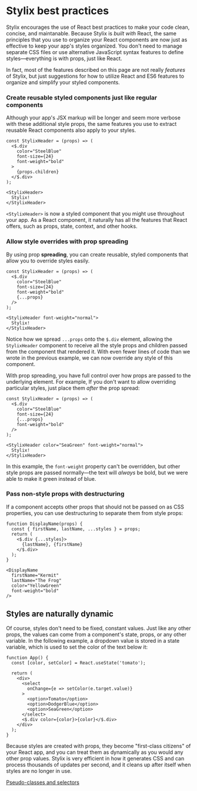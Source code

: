 # Stylix best practices

Stylix encourages the use of React best practices to make your code clean, concise, and maintanable. Because Stylix is *built with* React, the same principles that you use to organize your React components are now just as effective to keep your app's styles organized. You don't need to manage separate CSS files or use alternative JavaScript syntax features to define styles—everything is with props, just like React.

In fact, most of the features described on this page are not really *features* of Stylix, but just suggestions for how to utilize React and ES6 features to organize and simplify your styled components.

### Create reusable styled components just like regular components

Although your app's JSX markup will be longer and seem more verbose with these additional style props, the same features you use to extract reusable React components also apply to your styles.

```tsx-render
const StylixHeader = (props) => (
  <$.div 
    color="SteelBlue"
    font-size={24}
    font-weight="bold" 
  >
    {props.children}
  </$.div>
);

<StylixHeader>
  Stylix!
</StylixHeader>
```

`<StylixHeader>` is now a styled component that you might use throughout your app. As a React component, it naturally has all the features that React offers, such as props, state, context, and other hooks. 

### Allow style overrides with prop spreading

By using prop **spreading**, you can create reusable, styled components that allow you to override styles easily. 

```tsx-render
const StylixHeader = (props) => (
  <$.div 
    color="SteelBlue"
    font-size={24}
    font-weight="bold" 
    {...props}
  />
);

<StylixHeader font-weight="normal">
  Stylix!
</StylixHeader>
```

Notice how we spread `...props` onto the `$.div` element, allowing the `StylixHeader` component to receive all the style props and children passed from the component that rendered it. With even fewer lines of code than we wrote in the previous example, we can now override any style of this component.

With prop spreading, you have full control over how props are passed to the underlying element. For example, If you don't want to allow overriding particular styles, just place them *after* the prop spread:

```tsx-render
const StylixHeader = (props) => (
  <$.div 
    color="SteelBlue"
    font-size={24}
    {...props}
    font-weight="bold"
  />
);

<StylixHeader color="SeaGreen" font-weight="normal">
  Stylix!
</StylixHeader>
```

In this example, the `font-weight` property can't be overridden, but other style props are passed normally—the text will *always* be bold, but we were able to make it green instead of blue.

### Pass non-style props with **destructuring**

If a component accepts other props that should not be passed on as CSS properties, you can use destructuring to separate them from style props:

```tsx-render
function DisplayName(props) {
  const { firstName, lastName, ...styles } = props;
  return (
    <$.div {...styles}>
      {lastName}, {firstName}
    </$.div>
  );
}

<DisplayName 
  firstName="Kermit"
  lastName="The Frog"
  color="YellowGreen"
  font-weight="bold"
/>
```


## Styles are naturally dynamic

Of course, styles don't need to be fixed, constant values. Just like any other props, the values can come from a component's state, props, or any other variable. In the following example, a dropdown value is stored in a state variable, which is used to set the color of the text below it:

```tsx-render-app
function App() {
  const [color, setColor] = React.useState('tomato');

  return (
    <div>
      <select 
        onChange={e => setColor(e.target.value)}
      >
        <option>Tomato</option>
        <option>DodgerBlue</option>
        <option>SeaGreen</option>
      </select>
      <$.div color={color}>{color}</$.div>
    </div>
  );
}
```

Because styles are created with props, they become "first-class citizens" of your React app, and you can treat them as dynamically as you would any other prop values. Stylix is very efficient in how it generates CSS and can process thousands of updates per second, and it cleans up after itself when styles are no longer in use.

<a href="/selectors" class="next-link">Pseudo-classes and selectors</a>

